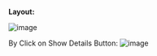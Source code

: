 **Layout:**

![image](https://user-images.githubusercontent.com/15225177/189638452-14c9a832-8eb7-4273-88e8-8c13591653aa.png)

By Click on Show Details Button:
![image](https://user-images.githubusercontent.com/15225177/189638899-98b73199-e2d3-4a7f-866b-9d8656c1282a.png)



